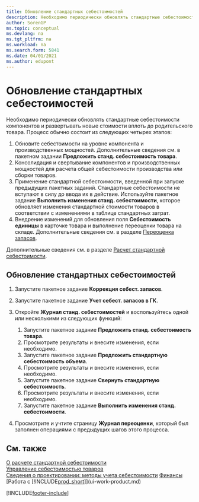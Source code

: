 ```yaml
---
title: Обновление стандартных себестоимостей
description: Необходимо периодически обновлять стандартные себестоимости компонентов и развертывать новые стоимости вплоть до родительского товара.
author: SorenGP
ms.topic: conceptual
ms.devlang: na
ms.tgt_pltfrm: na
ms.workload: na
ms.search.form: 5841
ms.date: 04/01/2021
ms.author: edupont
---
```

# <a name="update-standard-costs"></a><a name="update-standard-costs"></a>Обновление стандартных себестоимостей
Необходимо периодически обновлять стандартные себестоимости компонентов и развертывать новые стоимости вплоть до родительского товара. Процесс обычно состоит из следующих четырех этапов:  

1.  Обновите себестоимости на уровне компонента и производственных мощностей. Дополнительные сведения см. в пакетном задании **Предложить станд. себестоимость товара**.  
2.  Консолидация и свертывание компонентов и производственных мощностей для расчета общей себестоимости производства или сборки товаров.  
3.  Применение стандартной себестоимости, введенной при запуске предыдущих пакетных заданий. Стандартные себестоимости не вступают в силу до ввода их в действие. Используйте пакетное задание **Выполнить изменения станд. себестоимости**, которое обновляет изменения стандартной стоимости товаров в соответствии с изменениями в таблице стандартных затрат.  
4.  Внедрение изменений для обновления поля **Себестоимость единицы** в карточке товара и выполнение переоценки товара на складе. Дополнительные сведения см. в разделе [Переоценка запасов](inventory-how-revalue-inventory.md).  

Дополнительные сведения см. в разделе [Расчет стандартной себестоимости](finance-about-calculating-standard-cost.md).
  
## <a name="to-update-standard-costs"></a><a name="to-update-standard-costs"></a>Обновление стандартных себестоимостей

1.  Запустите пакетное задание **Коррекция себест. запасов**.  
2.  Запустите пакетное задание **Учет себест. запасов в ГК**.  
3.  Откройте **Журнал станд. себестоимостей** и воспользуйтесь одной или несколькими из следующих функций:  

    1.  Запустите пакетное задание **Предложить станд. себестоимость товара**.  
    2.  Просмотрите результаты и внесите изменения, если необходимо.  
    3.  Запустите пакетное задание **Предложить стандартную себестоимость объема**.  
    4.  Просмотрите результаты и внесите изменения, если необходимо.
    5. Запустите пакетное задание **Свернуть стандартную себестоимость**.
    6.  Просмотрите результаты и внесите изменения, если необходимо.
    7.  Запустите пакетное задание **Выполнить изменения станд. себестоимости**.  
4.  Просмотрите и учтите страницу **Журнал переоценки**, который был заполнен операциями с предыдущих шагов этого процесса.  

## <a name="see-also"></a><a name="see-also"></a>См. также

 [О расчете стандартной себестоимости](finance-about-calculating-standard-cost.md)   
 [Управление себестоимостью товаров](finance-manage-inventory-costs.md)   
 [Сведения о проектировании: методы учета себестоимости](design-details-costing-methods.md) [Финансы](finance.md)  
 [Работа с [!INCLUDE[prod_short](includes/prod_short.md)]](ui-work-product.md)  


[!INCLUDE[footer-include](includes/footer-banner.md)]

